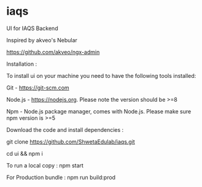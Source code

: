 # iaqs

UI for IAQS Backend

Inspired by akveo's Nebular

https://github.com/akveo/ngx-admin

Installation :

To install ui on your machine you need to have the following tools installed:

Git - https://git-scm.com

Node.js - https://nodejs.org. Please note the version should be >=8

Npm - Node.js package manager, comes with Node.js. Please make sure npm version is >=5

Download the code and install dependencies :

git clone https://github.com/ShwetaEdulab/iaqs.git

cd ui && npm i

To run a local copy : npm start

For Production bundle : npm run build:prod
